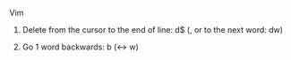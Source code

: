 Vim

1. Delete from the cursor to the end of line: d$ (, or to the next word: dw)

2. Go 1 word backwards: b (<-> w)

